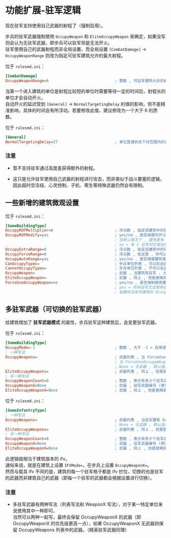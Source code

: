 # 功能扩展-驻军逻辑

现在驻军支持使用自己武器的射程了（强制启用）。

步兵的驻军武器强制使用 `OccupyWeapon` 和 `EliteOccupyWeapon` 来确定，如果没写则会认为无驻军武器，即步兵可以驻军但是无法开火。  
驻军使用自己的武器射程而非全局设置，而全局设置 `[CombatDamage]` -> `OccupyWeaponRange` 则改为指定可驻军建筑允许的最大射程。

位于 `rulesmd.ini`：

```ini
[CombatDamage]
OccupyWeaponRange=6                             ; 整数 , 可驻军建筑允许的最大射程
```

当第一个进入建筑的单位是射程比较短的单位时需要等待一定的时间后，射程长的单位才会自动开火。  
自动开火的延迟受到 `[General]` -> `NormalTargetingDelay` 的值的影响，但不是精准影响，具体的时间会有所浮动，若要修改此值，建议修改为一个大于 6 的质数。

位于 `rulesmd.ini`：

```ini
[General]
NormalTargetingDelay=27                         ; 单位普通状态下对范围内的目标进行攻击的延迟时间 , 它提供了一个精确的值 , 27 只是泰伯利亚之日的默认值 , 单位 : 帧
```

### 注意

* 暂不支持驻军通过高度差获得额外的射程。

* 这只是允许驻军使用自己武器的射程进行攻击，而非类似于战斗要塞的逻辑，因此超时空冻结、心灵控制、子机、寄生等特殊武器仍然会有限制。



## 一些新增的建筑微观设置

位于 `rulesmd.ini`：

```ini
[SomeBuildingType]
OccupyROFMultiplier=0                           ; 浮点数 , 指定该建筑中的驻军的攻击速度倍率 , 值小于等于 0 则使用全局设置中的值 , 默认值是 0
OccupyROFModify=yes                             ; yes/no , 是否根据可开火的驻军人数提高武器射速 (OccupyROFMultiplier 仍有效) , 默认值是 yes
                                                ; 在默认情况下 , 建筑里有 1 驻军时驻军会按照正常射速开火 , 有 2 驻军时它会按照 2 倍的射速交替开火 , 有 3 驻军时按照 3 倍的射速
                                                ; no = 有 2 驻军时它就会按照 1 倍的射速交替开火 , 有 3 驻军时还是 1 倍的射速
OccupyExtraRange=0                              ; 浮点数 , 指定该建筑中的驻军的攻击射程增加量 , 负数 = 减少射程 , 默认值是 0
OccupyForceRange=0                              ; 浮点数 , 在这里 , 你可以恢复以前的固定射程的逻辑 , 强制此建筑的所有驻军都使用此射程 , 当此项大于 0 时生效 , 生效时 OccupyExtraRange 仍会额外增加射程
OccupyAutoRange=yes                             ; yes/no , 是否根据建筑面积自动提升射程 , 避免驻军到拥有较大面积的建筑时步兵对外射程不足的问题
CanOccupyTypes=                                 ; 步兵单位列表 , 可以在此建筑驻军开火的步兵列表 (白名单) , 不写或留空表示所有人都可以开火
CannotOccupyTypes=                              ; 步兵单位列表 , 不可以在此建筑驻军开火的步兵列表 (黑名单) , 如果两个列表都设置了就必须同时满足两个列表才能开火 , 然后即使不能开火 , 单位也依然可以进入驻军建筑
OccupyWeapon=                                   ; 武器 , 当建筑有驻军 , 允许驻军开火 , 且没有驻军可以开火时 , 建筑会使用此武器作为驻军武器 (会受到 OccupyROFMultiplier 的影响) , 没写则禁用此功能
EliteOccupyWeapon=                              ; 武器 , 同上 , 但是是精英等级时
ForceUseOccupyWeapon=no                         ; yes/no , 是否强制使用建筑的 OccupyWeapon 武器 , 这是一个优化方案 , 在要求所有步兵都使用同一个驻军武器时 , 它的性能会比较高
                                                ; yes = 所有驻军无法使用自己的驻军武器 , 改为使用建筑的 OccupyWeapon 武器开火 , 且驻军人数越多开火速度越快
                                                ; 如果你没有写建筑的 OccupyWeapon , 则效果基本等同于 CanOccupyFire=no , 还请注意
```



## 多驻军武器（可切换的驻军武器）

给建筑增加了 **驻军武器模式** 的属性，步兵驻军这种建筑后，会变更驻军武器。

位于 `rulesmd.ini`：

```ini
[SomeBuildingType]
OccupyMode=-1                                   ; 整数 , 大于 -1 = 启用逻辑
; 一种写法
OccupyWeapons=                                  ; 武器列表 , 当 ForceUseOccupyWeapon=yes 且 OccupyMode 大于 -1 时 , 根据驻军人数切换武器 (驻军 1 人时使用索引 0 的驻军武器)
                                                ; 当 ForceUseOccupyWeapon=no 时 , 此属性无效 , 将始终使用建筑的 OccupyWeapon 作为临时驻军武器
                                                ; None = 无武器 , 默认值是 None (即无武器 , 不区分大小写)
EliteOccupyWeapons=                             ; 武器列表 , 同上 , 但是是精英等级时
; 另一种写法
OccupyWeaponCount=0                             ; 整数 , 表示有多少个驻军武器 (用于 OccupyWeaponX 的 X 最多可以到几) , 默认值是 0
OccupyWeaponX=None                              ; 武器 , 驻军武器编号 (索引从 0 开始) , 相当于 OccupyWeapons 列表中对应索引的项 , 不写或 None = 无武器 (自动适用 OccupyWeapon 的武器) , 默认值是 None (即无武器 , 不区分大小写)
EliteOccupyWeaponX=None                         ; 武器 , 同上 , 但是是精英等级时
```

位于 `rulesmd.ini`：

```ini
[SomeInfantryType]
; 一种写法
OccupyWeapons=                                  ; 武器列表 , 当驻军建筑 OccupyMode 大于 -1 时 , 调用驻军武器会调用列表中对应的武器 (索引从 0 开始) , 如果没有设定则调用 OccupyWeapon 的武器
                                                ; None = 无武器 , 默认值是 None (即无武器 , 不区分大小写)
EliteOccupyWeapons=                             ; 武器列表 , 同上 , 但是是精英等级时
; 另一种写法
OccupyWeaponCount=0                             ; 整数 , 表示有多少个驻军武器 (用于 OccupyWeaponX 的 X 最多可以到几) , 默认值是 0
OccupyWeaponX=None                              ; 武器 , 驻军武器编号 (索引从 0 开始) , 相当于 OccupyWeapons 列表中对应索引的项 , 不写或 None = 无武器 (自动适用 OccupyWeapon 的武器) , 默认值是 None (即无武器 , 不区分大小写)
EliteOccupyWeaponX=None                         ; 武器 , 同上 , 但是是精英等级时
```

此逻辑就相当于建筑版本的 ifv。  
通俗来说，就是在建筑上设置 `IFVMode=`，在步兵上设置 `OccupyWeaponX=`。  
然而与载具 ifv 不同的是，建筑的每一个驻军格子都是 ifv 栏位，切换的也是驻军的武器而非建筑自己的武器（即每一个驻军的武器都会根据设置进行切换）。

### 注意

* 多驻军武器有两种写法（列表写法和 WeaponX 写法），对于某一特定单位来说使用其中一种即可。  
当然可以两种一起写，最终会保留 OccupyWeaponX 的武器（即 OccupyWeaponX 的优先级更高一点），如果 OccupyWeaponX 无武器则保留 OccupyWeapons 列表中的武器。（精英驻军武器同理）